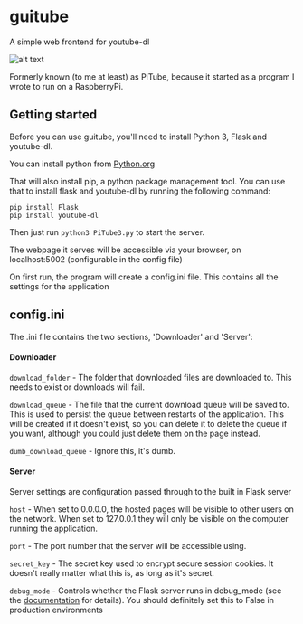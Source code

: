 # guitube
A simple web frontend for youtube-dl

![alt text](https://github.com/MyopicBadger/guitube/raw/master/doc/example.png "Guitube in action")

Formerly known (to me at least) as PiTube, because it started as a program I wrote to run on a RaspberryPi.

## Getting started

Before you can use guitube, you'll need to install Python 3, Flask and youtube-dl.

You can install python from [Python.org](https://www.python.org/)

That will also install pip, a python package management tool. You can use that to install flask and youtube-dl by running the following command:

```
pip install Flask
pip install youtube-dl
```

Then just run `python3 PiTube3.py` to start the server.

The webpage it serves will be accessible via your browser, on localhost:5002 (configurable in the config file)

On first run, the program will create a config.ini file. This contains all the settings for the application

## config.ini

The .ini file contains the two sections, 'Downloader' and 'Server':

#### Downloader

`download_folder` - The folder that downloaded files are downloaded to. This needs to exist or downloads will fail.

`download_queue` - The file that the current download queue will be saved to. This is used to persist the queue between restarts of the application. This will be created if it doesn't exist, so you can delete it to delete the queue if you want, although you could just delete them on the page instead.

`dumb_download_queue` - Ignore this, it's dumb.

#### Server

Server settings are configuration passed through to the built in Flask server

`host` - When set to 0.0.0.0, the hosted pages will be visible to other users on the network. When set to 127.0.0.1 they will only be visible on the computer running the application.

`port` - The port number that the server will be accessible using.

`secret_key` - The secret key used to encrypt secure session cookies. It doesn't really matter what this is, as long as it's secret.

`debug_mode` - Controls whether the Flask server runs in debug_mode (see the [documentation](http://werkzeug.pocoo.org/docs/0.14/debug/) for details). You should definitely set this to False in production environments

